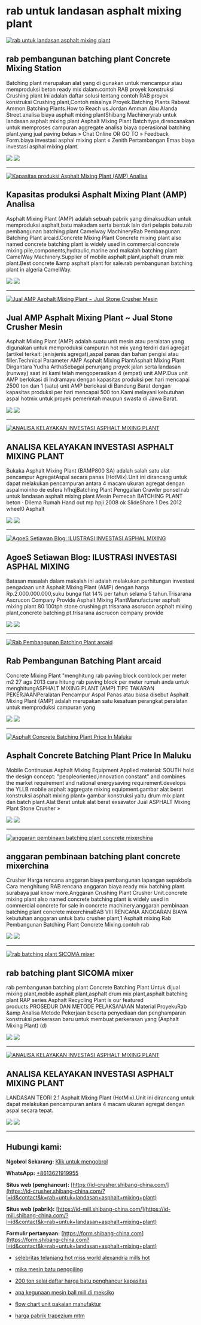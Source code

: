 # rab untuk landasan asphalt mixing plant

<a href="https://swt.shibang-china.com/?l=id&img&k=rab+untuk+landasan+asphalt+mixing+plant" target="_blank">![rab untuk landasan asphalt mixing plant](http://static.shibang-china.com/all-800x300/558.jpg)</a>

## rab pembangunan batching plant Concrete Mixing Station
Batching plant merupakan alat yang di gunakan untuk mencampur atau memproduksi beton ready mix dalam.contoh RAB proyek konstruksi Crushing plant Ini adalah daftar solusi tentang contoh RAB proyek konstruksi Crushing plant,Contoh misalnya Proyek.Batching Plants Rabwat Ammon.Batching Plants.How to Reach us.Jordan Amman.Abu Alanda Street.analisa biaya asphalt mixing plantShibang Machineryrab untuk landasan asphalt mixing plant Asphalt Mixing Plant Batch type,direncanakan untuk memproses campuran aggregate analisa biaya operasional batching plant.yang jual paving bekas » Chat Online OR GO TO » Feedback Form.biaya investasi asphal mixing plant « Zenith Pertambangan Emas biaya investasi asphal mixing plant.


<a href="https://whatsapp.shibangsoft.com/WhatsApp.php" target="_blank" title="WhatsApp">![](http://static.shibang-china.com/icon/whatsapp.png)</a> <a href="https://swt.shibang-china.com/?l=id&icon&k=rab+untuk+landasan+asphalt+mixing+plant" target="_blank">![](http://static.shibang-china.com/icon/chat-id.png)</a>

---

<a href="https://swt.shibang-china.com/?l=id&img&k=rab+untuk+landasan+asphalt+mixing+plant" target="_blank">![Kapasitas produksi Asphalt Mixing Plant (AMP) Analisa](http://static.shibang-china.com/all-800x300/760.jpg)</a>

## Kapasitas produksi Asphalt Mixing Plant (AMP) Analisa
Asphalt Mixing Plant (AMP) adalah sebuah pabrik yang dimaksudkan untuk memproduksi asphalt,batu makadam serta bentuk lain dari pelapis batu.rab pembangunan batching plant Camelway MachineryRab Pembangunan Batching Plant arcaid.Concrete Mixing Plant Concrete mixing plant also named concrete batching plant is widely used in commercial concrete mixing pile,components,hydraulic,marine and makalah batching plant CamelWay Machinery.Supplier of mobile asphalt plant,asphalt drum mix plant.Best concrete &amp asphalt plant for sale.rab pembangunan batching plant in algeria CamelWay.


<a href="https://whatsapp.shibangsoft.com/WhatsApp.php" target="_blank" title="WhatsApp">![](http://static.shibang-china.com/icon/whatsapp.png)</a> <a href="https://swt.shibang-china.com/?l=id&icon&k=rab+untuk+landasan+asphalt+mixing+plant" target="_blank">![](http://static.shibang-china.com/icon/chat-id.png)</a>

---

<a href="https://swt.shibang-china.com/?l=id&img&k=rab+untuk+landasan+asphalt+mixing+plant" target="_blank">![Jual AMP Asphalt Mixing Plant ~ Jual Stone Crusher Mesin](http://static.shibang-china.com/all-800x300/98.jpg)</a>

## Jual AMP Asphalt Mixing Plant ~ Jual Stone Crusher Mesin
Asphalt Mixing Plant (AMP) adalah suatu unit mesin atau peralatan yang digunakan untuk memproduksi campuran hot mix yang terdiri dari agregat (artikel terkait: jenisjenis agregat),aspal panas dan bahan pengisi atau filler.Technical Parameter AMP Asphalt Mixing PlantAsphalt Mixing Plant Dirgantara Yudha ArthaSebagai penunjang proyek jalan serta landasan (runway) saat ini kami telah mengoperasikan 4 (empat) unit AMP.Dua unit AMP berlokasi di Indramayu dengan kapasitas produksi per hari mencapai 2500 ton dan 1 (satu) unit AMP berlokasi di Bandung Barat dengan kapasitas produksi per hari mencapai 500 ton.Kami melayani kebutuhan aspal hotmix untuk proyek pemerintah maupun swasta di Jawa Barat.


<a href="https://whatsapp.shibangsoft.com/WhatsApp.php" target="_blank" title="WhatsApp">![](http://static.shibang-china.com/icon/whatsapp.png)</a> <a href="https://swt.shibang-china.com/?l=id&icon&k=rab+untuk+landasan+asphalt+mixing+plant" target="_blank">![](http://static.shibang-china.com/icon/chat-id.png)</a>

---

<a href="https://swt.shibang-china.com/?l=id&img&k=rab+untuk+landasan+asphalt+mixing+plant" target="_blank">![ANALISA KELAYAKAN INVESTASI ASPHALT MIXING PLANT](http://static.shibang-china.com/all-800x300/1450.jpg)</a>

## ANALISA KELAYAKAN INVESTASI ASPHALT MIXING PLANT
Bukaka Asphalt Mixing Plant (BAMP800 SA) adalah salah satu alat pencampur AgregatAspal secara panas (HotMix).Unit ini dirancang untuk dapat melakukan pencampuran antara 4 macam ukuran agregat dengan aspalmoinho de esfera hfhqjBatching Plant Penggalian Crawler ponsel rab untuk landasan asphalt mixing plant Mesin Pemecah BATCHING PLANT beton · Dilema Rumah Hand out mp hpji 2008 ok SlideShare 1 Des 2012 wheel0 Asphalt


<a href="https://whatsapp.shibangsoft.com/WhatsApp.php" target="_blank" title="WhatsApp">![](http://static.shibang-china.com/icon/whatsapp.png)</a> <a href="https://swt.shibang-china.com/?l=id&icon&k=rab+untuk+landasan+asphalt+mixing+plant" target="_blank">![](http://static.shibang-china.com/icon/chat-id.png)</a>

---

<a href="https://swt.shibang-china.com/?l=id&img&k=rab+untuk+landasan+asphalt+mixing+plant" target="_blank">![AgoeS Setiawan Blog: ILUSTRASI INVESTASI ASPHAL MIXING](http://static.shibang-china.com/all-800x300/85.jpg)</a>

## AgoeS Setiawan Blog: ILUSTRASI INVESTASI ASPHAL MIXING
Batasan masalah dalam makalah ini adalah melakukan perhitungan investasi pengadaan unit Asphalt Mixing Plant (AMP) dengan harga Rp.2.000.000.000,suku bunga flat 14% per tahun selama 5 tahun.Trisarana Ascrucon Company Provide Asphalt Mixing PlantManufacturer asphalt mixing plant 80 100tph stone crushing pt.trisarana ascrucon asphalt mixing plant,concrete batching pt.trisarana ascrucon company provide


<a href="https://whatsapp.shibangsoft.com/WhatsApp.php" target="_blank" title="WhatsApp">![](http://static.shibang-china.com/icon/whatsapp.png)</a> <a href="https://swt.shibang-china.com/?l=id&icon&k=rab+untuk+landasan+asphalt+mixing+plant" target="_blank">![](http://static.shibang-china.com/icon/chat-id.png)</a>

---

<a href="https://swt.shibang-china.com/?l=id&img&k=rab+untuk+landasan+asphalt+mixing+plant" target="_blank">![Rab Pembangunan Batching Plant arcaid](http://static.shibang-china.com/all-800x300/1329.jpg)</a>

## Rab Pembangunan Batching Plant arcaid
Concrete Mixing Plant "menghitung rab paving block conblock per meter m2 27 ags 2013 cara hitung rab paving block per meter rumah anda untuk menghitungASPHALT MIXING PLANT (AMP) TIPE TAKARAN PEKERJAANPeralatan Pencampur Aspal Panas atau biasa disebut Asphalt Mixing Plant (AMP) adalah merupakan satu kesatuan perangkat peralatan untuk memproduksi campuran yang


<a href="https://whatsapp.shibangsoft.com/WhatsApp.php" target="_blank" title="WhatsApp">![](http://static.shibang-china.com/icon/whatsapp.png)</a> <a href="https://swt.shibang-china.com/?l=id&icon&k=rab+untuk+landasan+asphalt+mixing+plant" target="_blank">![](http://static.shibang-china.com/icon/chat-id.png)</a>

---

<a href="https://swt.shibang-china.com/?l=id&img&k=rab+untuk+landasan+asphalt+mixing+plant" target="_blank">![Asphalt Concrete Batching Plant Price In Maluku](http://static.shibang-china.com/all-800x300/168.jpg)</a>

## Asphalt Concrete Batching Plant Price In Maluku
Mobile Continuous Asphalt Mixing Equipment Applied material: SOUTH hold the design concept: "peopleoriented,innovation constant" and combines the market requirement and national energysaving requirement.develops the YLLB mobile asphalt aggregate mixing equipment.gambar alat berat konstruksi asphalt mixing plant» gambar konstruksi yaitu drum mix plant dan batch plant.Alat Berat untuk alat berat exsavator Jual ASPHALT Mixing Plant Stone Crusher »


<a href="https://whatsapp.shibangsoft.com/WhatsApp.php" target="_blank" title="WhatsApp">![](http://static.shibang-china.com/icon/whatsapp.png)</a> <a href="https://swt.shibang-china.com/?l=id&icon&k=rab+untuk+landasan+asphalt+mixing+plant" target="_blank">![](http://static.shibang-china.com/icon/chat-id.png)</a>

---

<a href="https://swt.shibang-china.com/?l=id&img&k=rab+untuk+landasan+asphalt+mixing+plant" target="_blank">![anggaran pembinaan batching plant concrete mixerchina](http://static.shibang-china.com/all-800x300/1401.jpg)</a>

## anggaran pembinaan batching plant concrete mixerchina
Crusher Harga rencana anggaran biaya pembangunan lapangan sepakbola Cara menghitung RAB rencana anggaran biaya ready mix batching plant surabaya jual know more.Anggaran Crushing Plant Crusher Unit.concrete mixing plant also named concrete batching plant is widely used in commercial concrete for sale in concrete machinery.anggaran pembinaan batching plant concrete mixerchinaBAB VIII RENCANA ANGGARAN BIAYA kebutuhan anggaran untuk batu crusher plant,1 Asphalt mixing Rab Pembangunan Batching Plant Concrete Mixing.contoh rab


<a href="https://whatsapp.shibangsoft.com/WhatsApp.php" target="_blank" title="WhatsApp">![](http://static.shibang-china.com/icon/whatsapp.png)</a> <a href="https://swt.shibang-china.com/?l=id&icon&k=rab+untuk+landasan+asphalt+mixing+plant" target="_blank">![](http://static.shibang-china.com/icon/chat-id.png)</a>

---

<a href="https://swt.shibang-china.com/?l=id&img&k=rab+untuk+landasan+asphalt+mixing+plant" target="_blank">![rab batching plant SICOMA mixer](http://static.shibang-china.com/all-800x300/511.jpg)</a>

## rab batching plant SICOMA mixer
rab pembangunan batching plant Concrete Batching Plant Untuk dijual mixing plant,mobile asphalt plant,asphalt drum mix plant,asphalt batching plant RAP series Asphalt Recycling Plant is our featured products.PROSEDUR DAN METODE PELAKSANAAN Material ProyekuRab &amp Analisa Metode Pekerjaan beserta penyediaan dan penghamparan konstruksi perkerasan baru untuk membuat perkerasan yang (Asphalt Mixing Plant) (d)


<a href="https://whatsapp.shibangsoft.com/WhatsApp.php" target="_blank" title="WhatsApp">![](http://static.shibang-china.com/icon/whatsapp.png)</a> <a href="https://swt.shibang-china.com/?l=id&icon&k=rab+untuk+landasan+asphalt+mixing+plant" target="_blank">![](http://static.shibang-china.com/icon/chat-id.png)</a>

---

<a href="https://swt.shibang-china.com/?l=id&img&k=rab+untuk+landasan+asphalt+mixing+plant" target="_blank">![ANALISA KELAYAKAN INVESTASI ASPHALT MIXING PLANT](http://static.shibang-china.com/all-800x300/678.jpg)</a>

## ANALISA KELAYAKAN INVESTASI ASPHALT MIXING PLANT
LANDASAN TEORI 2.1 Asphalt Mixing Plant (HotMix).Unit ini dirancang untuk dapat melakukan pencampuran antara 4 macam ukuran agregat dengan aspal secara tepat.

<a href="https://whatsapp.shibangsoft.com/WhatsApp.php" target="_blank" title="WhatsApp">![](http://static.shibang-china.com/icon/whatsapp.png)</a> <a href="https://swt.shibang-china.com/?l=id&icon&k=rab+untuk+landasan+asphalt+mixing+plant" target="_blank">![](http://static.shibang-china.com/icon/chat-id.png)</a>

---
## Hubungi kami:

**Ngobrol Sekarang:** [Klik untuk mengobrol](https://swt.shibang-china.com?l=id&contact&k=rab+untuk+landasan+asphalt+mixing+plant)

**WhatsApp:**  [+8613621919955](https://whatsapp.shibangsoft.com/WhatsApp.php)

**Situs web (penghancur):** [https://id-crusher.shibang-china.com/](https://id-crusher.shibang-china.com/?l=id&contact&k=rab+untuk+landasan+asphalt+mixing+plant)

**Situs web (pabrik):** [https://id-mill.shibang-china.com/](https://id-mill.shibang-china.com/?l=id&contact&k=rab+untuk+landasan+asphalt+mixing+plant)

**Formulir pertanyaan:** [https://form.shibang-china.com](https://form.shibang-china.com?l=id&contact&k=rab+untuk+landasan+asphalt+mixing+plant)

* [selebritas telanjang hot miss world alexandria mills hot](../50/selebritas%20telanjang%20hot%20miss%20world%20alexandria%20mills%20hot.md)

* [mika mesin batu penggiling](../42/mika%20mesin%20batu%20penggiling.md)

* [200 ton selai daftar harga batu penghancur kapasitas](../41/200%20ton%20selai%20daftar%20harga%20batu%20penghancur%20kapasitas.md)

* [apa kegunaan mesin ball mill di meksiko](../48/apa%20kegunaan%20mesin%20ball%20mill%20di%20meksiko.md)

* [flow chart unit pakaian manufaktur](../42/flow%20chart%20unit%20pakaian%20manufaktur.md)

* [harga pabrik trapezium mtm](../47/harga%20pabrik%20trapezium%20mtm.md)